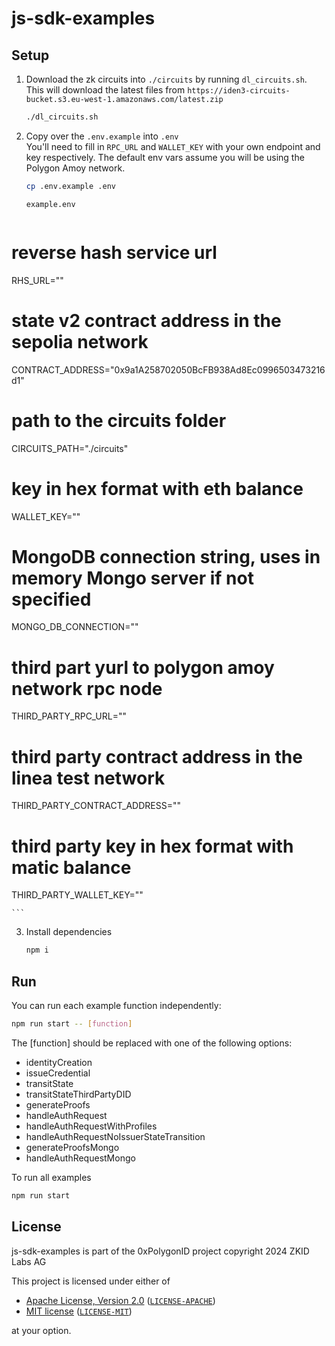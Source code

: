# js-sdk-examples

## Setup

1. Download the zk circuits into `./circuits` by running `dl_circuits.sh`. This will download the latest files from `https://iden3-circuits-bucket.s3.eu-west-1.amazonaws.com/latest.zip`

    ```bash
    ./dl_circuits.sh
    ```

2. Copy over the `.env.example` into `.env`  
  You'll need to fill in `RPC_URL` and `WALLET_KEY` with your own endpoint and key respectively. The default env vars assume you will be using the Polygon Amoy network.

    ```bash
    cp .env.example .env
    ```

    `example.env`

    ```bash
# reverse hash service url
RHS_URL="" 
# state v2 contract address in the sepolia network
CONTRACT_ADDRESS="0x9a1A258702050BcFB938Ad8Ec0996503473216d1"
# path to the circuits folder
CIRCUITS_PATH="./circuits" 
# key in hex format with eth balance
WALLET_KEY="" 
# MongoDB connection string, uses in memory Mongo server if not specified
MONGO_DB_CONNECTION=""
# third part yurl to polygon amoy network rpc node
THIRD_PARTY_RPC_URL="" 
# third party contract address in the linea test network
THIRD_PARTY_CONTRACT_ADDRESS=""
# third party key in hex format with matic balance
THIRD_PARTY_WALLET_KEY="" 

    ```

3. Install dependencies

    ```bash
    npm i 
    ```

## Run

You can run each example function independently:

```bash
npm run start -- [function]
```

The [function] should be replaced with one of the following options:

- identityCreation  
- issueCredential  
- transitState
- transitStateThirdPartyDID
- generateProofs
- handleAuthRequest
- handleAuthRequestWithProfiles
- handleAuthRequestNoIssuerStateTransition
- generateProofsMongo
- handleAuthRequestMongo

To run all examples

```bash
npm run start
```

## License

js-sdk-examples is part of the 0xPolygonID project copyright 2024 ZKID Labs AG

This project is licensed under either of

- [Apache License, Version 2.0](https://www.apache.org/licenses/LICENSE-2.0) ([`LICENSE-APACHE`](LICENSE-APACHE))
- [MIT license](https://opensource.org/licenses/MIT) ([`LICENSE-MIT`](LICENSE-MIT))

at your option.
